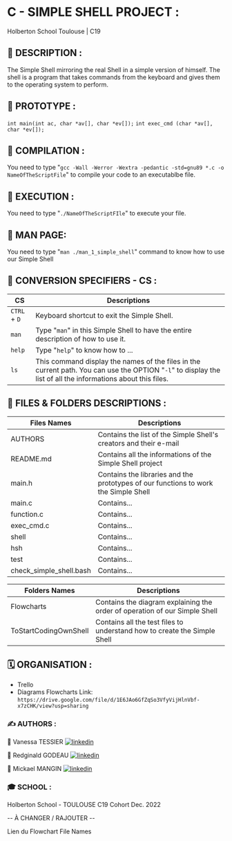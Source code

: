 # C - SIMPLE SHELL PROJECT :
Holberton School Toulouse | C19

## :pencil: DESCRIPTION :
The Simple Shell mirroring the real Shell in a simple version of himself.
The shell is a program that takes commands from the keyboard and gives them to the operating system to perform.

## :pencil: PROTOTYPE :
`int main(int ac, char *av[], char *ev[]);`
`int exec_cmd (char *av[], char *ev[]);`

## :pencil: COMPILATION :
You need to type "`gcc -Wall -Werror -Wextra -pedantic -std=gnu89 *.c -o NameOfTheScriptFile`" to compile your code to an executablbe file.

## :pencil: EXECUTION :
You need to type "`./NameOfTheScriptFIle`" to execute your file.

## :pencil: MAN PAGE:
You need to type "`man ./man_1_simple_shell`" command to know how to use our Simple Shell

## :pencil: CONVERSION SPECIFIERS - CS :

| CS           | Descriptions                                                                |
| ----------------- | ------------------------------------------------------------------ |
| `CTRL` + `D` | Keyboard shortcut to exit the Simple Shell.
| `man` | Type "`man`" in this Simple Shell to have the entire description of how to use it.
| `help` | Type "`help`" to know how to ...
| `ls` | This command display the names of the files in the current path. You can use the OPTION "`-l`" to display the list of all the informations about this files.

## :pencil: FILES & FOLDERS DESCRIPTIONS :

| Files Names             | Descriptions                                                                |
| ----------------- | ------------------------------------------------------------------ |
| AUTHORS | Contains the list of the Simple Shell's creators and their e-mail |
| README.md | Contains all the informations of the Simple Shell project |
| main.h | Contains the libraries and the prototypes of our functions to work the Simple Shell |
| main.c | Contains... |
| function.c | Contains... |
| exec_cmd.c | Contains... |
| shell | Contains... |
| hsh | Contains... |
| test | Contains... |
| check_simple_shell.bash | Contains... |

| Folders Names             | Descriptions
| ----------------- | ------------------------------------------------------------------ |
| Flowcharts | Contains the diagram explaining the order of operation of our Simple Shell  |
| ToStartCodingOwnShell | Contains all the test files to understand how to create the Simple Shell

## :spiral_calendar: ORGANISATION :

- Trello
- Diagrams Flowcharts Link:  
`https://drive.google.com/file/d/1E6JAo6GfZqSo3VfyVijHlnVbf-x7zCHK/view?usp=sharing`

### :writing_hand: AUTHORS : 
:small_orange_diamond: Vanessa TESSIER
[![linkedin](https://img.shields.io/badge/linkedin-white?style=for-the-badge&logo=linkedin&logoColor=black)](https://www.linkedin.com/in/vanessa-tessier-601794252/)

:small_orange_diamond: Redginald GODEAU
[![linkedin](https://img.shields.io/badge/linkedin-white?style=for-the-badge&logo=linkedin&logoColor=black)](https://www.linkedin.com/in/redginald-godeau-04ab8a254/)

:small_orange_diamond: Mickael MANGIN
[![linkedin](https://img.shields.io/badge/linkedin-white?style=for-the-badge&logo=linkedin&logoColor=black)](https://www.linkedin.com/in/micka%C3%ABl-mangin-331aa2170/)

### :mortar_board: SCHOOL :

Holberton School - TOULOUSE
C19 Cohort
Dec. 2022

-- À CHANGER / RAJOUTER --

Lien du Flowchart
File Names
